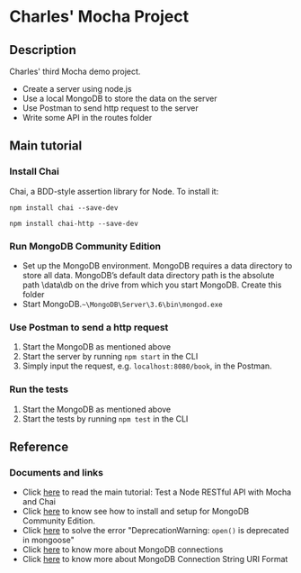 ﻿# Charles' Mocha Project

## Description
Charles' third Mocha demo project.
* Create a server using node.js
* Use a local MongoDB to store the data on the server
* Use Postman to send http request to the server
* Write some API in the routes folder

## Main tutorial
### Install Chai
Chai, a BDD-style assertion library for Node. To install it:

`npm install chai --save-dev`

`npm install chai-http --save-dev`

### Run MongoDB Community Edition
* Set up the MongoDB environment.
MongoDB requires a data directory to store all data. MongoDB’s default data directory path is the absolute path \data\db on the drive from which you start MongoDB. Create this folder
* Start MongoDB.`~\MongoDB\Server\3.6\bin\mongod.exe`

### Use Postman to send a http request
1. Start the MongoDB as mentioned above
2. Start the server by running `npm start` in the CLI
3. Simply input the request, e.g. `localhost:8080/book`, in the Postman.

### Run the tests
1. Start the MongoDB as mentioned above
2. Start the tests by running `npm test` in the CLI

## Reference
### Documents and links
* Click [here](https://scotch.io/tutorials/test-a-node-restful-api-with-mocha-and-chai) to read the main tutorial: Test a Node RESTful API with Mocha and Chai
* Click [here](https://docs.mongodb.com/manual/tutorial/install-mongodb-on-windows/#run-mongodb-community-edition) to know see how to install and setup for MongoDB Community Edition.
* Click [here](https://github.com/Automattic/mongoose/issues/5399) to solve the error "DeprecationWarning: `open()` is deprecated in mongoose"
* Click [here](http://mongoosejs.com/docs/connections.html) to know more about MongoDB connections
* Click [here](https://docs.mongodb.com/manual/reference/connection-string/) to know more about MongoDB Connection String URI Format